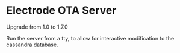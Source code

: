 Electrode OTA Server
===
Upgrade from 1.0 to 1.7.0

Run the server from a tty, to allow for interactive modification to the cassandra
database.